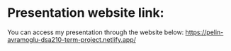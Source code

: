 # Presentation website link:
You can access my presentation through the website below:
https://pelin-avramoglu-dsa210-term-project.netlify.app/
